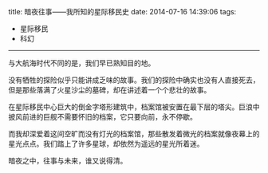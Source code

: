 title: 暗夜往事——我所知的星际移民史
date: 2014-07-16 14:39:06
tags:
- 星际移民
- 科幻
---

与大航海时代不同的是，我们早已熟知目的地。

没有牺牲的探险似乎只能讲成乏味的故事。我们的探险中确实也没有人直接死去，但是那些落满了火星沙尘的墓碑，却在讲述着一个个悲壮的故事。

在星际移民中心巨大的倒金字塔形建筑中，档案馆被安置在最下层的塔尖。巨浪中披风前进的巨舰不需要怀旧的档案，它只要向前，永不停歇。

而我却深爱着这间空旷而没有灯光的档案馆，那些散发着微光的档案就像夜幕上的星光点点。我们踏上了许多星球，却依然为遥远的星光所着迷。

暗夜之中，往事与未来，谁又说得清。

